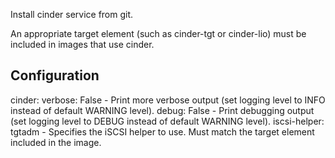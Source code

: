 Install cinder service from git.

An appropriate target element (such as cinder-tgt or cinder-lio) must be included
in images that use cinder.

Configuration
-------------

cinder:
  verbose: False
    - Print more verbose output (set logging level to INFO instead of default WARNING level).
  debug: False
    - Print debugging output (set logging level to DEBUG instead of default WARNING level).
  iscsi-helper: tgtadm
    - Specifies the iSCSI helper to use.  Must match the target element included in the image.